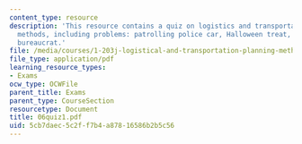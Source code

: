 ```yaml
---
content_type: resource
description: 'This resource contains a quiz on logistics and transportation planning
  methods, including problems: patrolling police car, Halloween treat, and strange
  bureaucrat.'
file: /media/courses/1-203j-logistical-and-transportation-planning-methods-fall-2006/5cb7daec5c2ff7b4a87816586b2b5c56_06quiz1.pdf
file_type: application/pdf
learning_resource_types:
- Exams
ocw_type: OCWFile
parent_title: Exams
parent_type: CourseSection
resourcetype: Document
title: 06quiz1.pdf
uid: 5cb7daec-5c2f-f7b4-a878-16586b2b5c56
---
```

